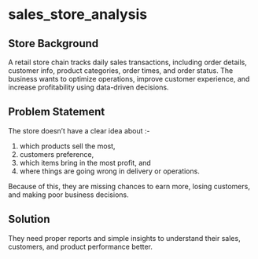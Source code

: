 # sales_store_analysis  

## Store Background  
A retail store chain tracks daily sales transactions, including order details, customer info, product categories, order times, and order status. The business wants to optimize operations, improve customer experience, and increase profitability using data-driven decisions.  

## Problem Statement  
The store doesn’t have a clear idea about :-  
1. which products sell the most,  
2. customers preference,  
3. which items bring in the most profit, and  
4. where things are going wrong in delivery or operations.  

Because of this, they are missing chances to earn more, losing customers, and making poor business decisions.  

## Solution  
They need proper reports and simple insights to understand their sales, customers, and product performance better.  
